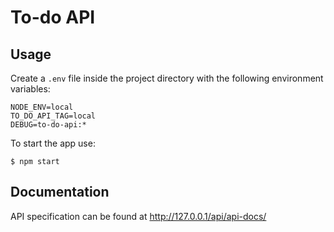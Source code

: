 # To-do API

## Usage

Create a `.env` file inside the project directory with the following environment variables:

```
NODE_ENV=local
TO_DO_API_TAG=local
DEBUG=to-do-api:*
```

To start the app use:
```
$ npm start
```

## Documentation

API specification can be found at http://127.0.0.1/api/api-docs/
